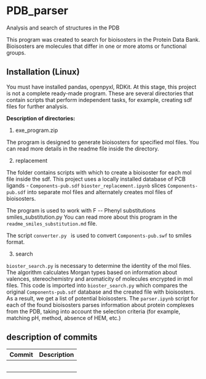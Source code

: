# PDB_parser
Analysis and search of structures in the PDB

This program was created to search for bioisosters in the Protein Data Bank. 
Bioisosters are molecules that differ in one or more atoms or functional groups.

<!--Installation-->
## Installation (Linux)
You must have installed pandas, openpyxl, RDKit. At this stage, this project is not a complete ready-made program.
These are several directories that contain scripts that perform independent tasks, for example, creating sdf files for further analysis.

**Description of directories:**

1. exe_program.zip

The program is designed to generate bioisosters for specified mol files.
You can read more details in the readme file inside the directory.

2. replacement

The folder contains scripts with which to create a bioisoster for each mol file inside the sdf.
This project uses a locally installed database of PCB ligands - ```Components-pub.sdf```
```bioster_replacement.ipynb``` slices ```Components-pub.sdf``` into separate mol files and alternately creates mol files of bioisosters.

The program is used to work with F -- Phenyl substitutions smiles_substitution.py
You can read more about this program in the ```readme_smiles_substitution.md``` file.

The script ``converter.py `` is used to convert ``Components-pub.swf`` to smiles format.

3. search

```bioster_search.py``` is necessary to determine the identity of the mol files. The algorithm calculates Morgan types based on information about valences, stereochemistry and aromaticity of molecules encrypted in mol files. This code is imported into ```bioster_search.py``` which compares the original ```Components-pub.sdf``` database and the created file with bioisosters. As a result, we get a list of potential bioisosters. 
The ```parser.ipynb``` script for each of the found bioisosters parses information about protein complexes from the PDB, taking into account the selection criteria (for example, matching pH, method, absence of HEM, etc.)


<!--description of commits-->
## description of commits
| Commit   | Description                                                     |
|----------|-----------------------------------------------------------------|
|   	   |                                                                 |
|   	   |                                                                 |
|   	   |                                                                 |
|   	   |                                                                 |
|   	   |                                                                 |
